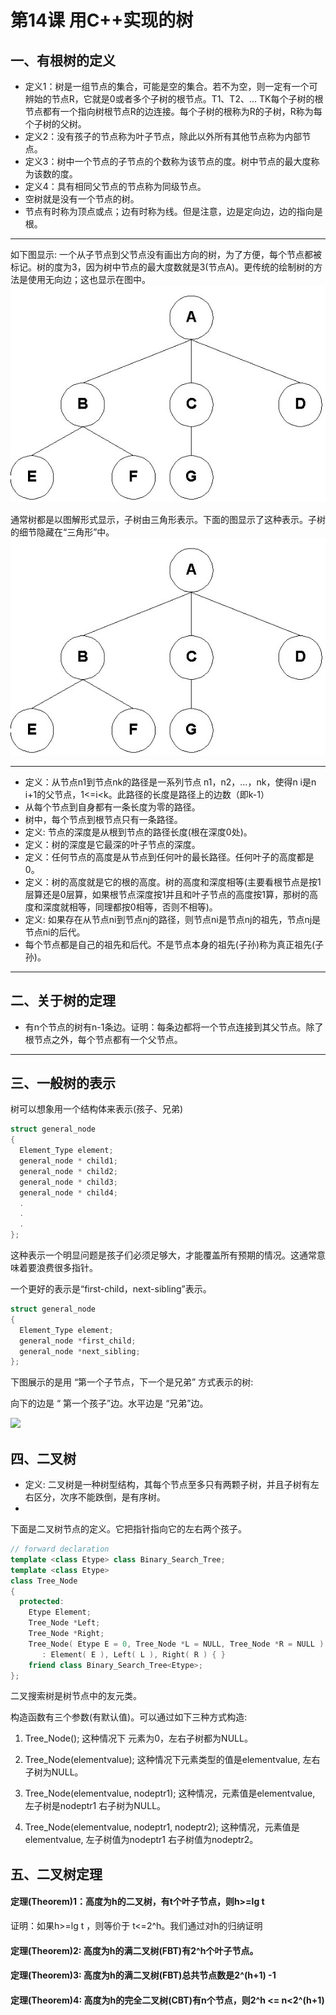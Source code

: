 # 第14课 用C++实现的树

## 一、有根树的定义

- 定义1：树是一组节点的集合，可能是空的集合。若不为空，则一定有一个可辨始的节点R，它就是0或者多个子树的根节点。T1、T2、... TK每个子树的根节点都有一个指向树根节点R的边连接。每个子树的根称为R的子树，R称为每个子树的父树。
- 定义2：没有孩子的节点称为叶子节点，除此以外所有其他节点称为内部节点。
- 定义3：树中一个节点的子节点的个数称为该节点的度。树中节点的最大度称为该数的度。
- 定义4：具有相同父节点的节点称为同级节点。
- 空树就是没有一个节点的树。
- 节点有时称为顶点或点；边有时称为线。但是注意，边是定向边，边的指向是根。
---
如下图显示: 一个从子节点到父节点没有画出方向的树，为了方便，每个节点都被标记。树的度为3，因为树中节点的最大度数就是3(节点A)。更传统的绘制树的方法是使用无向边；这也显示在图中。
![](Image/Trees01.jpg)

通常树都是以图解形式显示，子树由三角形表示。下面的图显示了这种表示。子树的细节隐藏在“三角形”中。
![](Image/Trees01.jpg)

---

- 定义：从节点n1到节点nk的路径是一系列节点 n1，n2，…，nk，使得n i是n i+1的父节点，1<=i<k。此路径的长度是路径上的边数（即k-1）
- 从每个节点到自身都有一条长度为零的路径。
- 树中，每个节点到根节点只有一条路径。
- 定义:  节点的深度是从根到节点的路径长度(根在深度0处)。
- 定义：树的深度是它最深的叶子节点的深度。
- 定义：任何节点的高度是从节点到任何叶的最长路径。任何叶子的高度都是0。
- 定义：树的高度就是它的根的高度。树的高度和深度相等(主要看根节点是按1层算还是0层算，如果根节点深度按1并且和叶子节点的高度按1算，那树的高度和深度就相等，同理都按0相等，否则不相等)。
- 定义: 如果存在从节点ni到节点nj的路径，则节点ni是节点nj的祖先，节点nj是节点ni的后代。
- 每个节点都是自己的祖先和后代。不是节点本身的祖先(子孙)称为真正祖先(子孙)。

---

## 二、关于树的定理

- 有n个节点的树有n-1条边。证明：每条边都将一个节点连接到其父节点。除了根节点之外，每个节点都有一个父节点。

---

## 三、一般树的表示

树可以想象用一个结构体来表示(孩子、兄弟)

```C++
struct general_node
{
  Element_Type element;
  general_node * child1;
  general_node * child2;
  general_node * child3;
  general_node * child4;
  .
  .
  .
};
```

这种表示一个明显问题是孩子们必须足够大，才能覆盖所有预期的情况。这通常意味着要浪费很多指针。

一个更好的表示是“first-child，next-sibling”表示。

```C++
struct general_node
{
  Element_Type element;
  general_node *first_child;
  general_node *next_sibling;
};
```

下图展示的是用 “第一个子节点，下一个是兄弟” 方式表示的树:

向下的边是 “ 第一个孩子”边。水平边是 “兄弟”边。

![](F:\Squid\MemeryMgr\Image\Tree03.jpg)

## 四、二叉树

- 定义: 二叉树是一种树型结构，其每个节点至多只有两颗子树，并且子树有左右区分，次序不能跌倒，是有序树。
- 

下面是二叉树节点的定义。它把指针指向它的左右两个孩子。

```C++
// forward declaration
template <class Etype> class Binary_Search_Tree;
template <class Etype>
class Tree_Node
{
  protected:
    Etype Element;
    Tree_Node *Left;
    Tree_Node *Right;
    Tree_Node( Etype E = 0, Tree_Node *L = NULL, Tree_Node *R = NULL )
       : Element( E ), Left( L ), Right( R ) { }
    friend class Binary_Search_Tree<Etype>;
};
```

二叉搜索树是树节点中的友元类。

构造函数有三个参数(有默认值)。可以通过如下三种方式构造:

1. Tree_Node();
   这种情况下 元素为0，左右子树都为NULL。

2. Tree_Node(elementvalue);
   这种情况下元素类型的值是elementvalue, 左右子树为NULL。

3. Tree_Node(elementvalue, nodeptr1);
   这种情况，元素值是elementvalue, 左子树是nodeptr1 右子树为NULL。

4. Tree_Node(elementvalue, nodeptr1, nodeptr2);
   这种情况，元素值是elementvalue, 左子树值为nodeptr1 右子树值为nodeptr2。
## 五、二叉树定理
#### 定理(Theorem)1：高度为h的二叉树，有t个叶子节点，则h>=lg t
证明：如果h>=lg t ，则等价于 t<=2^h。我们通过对h的归纳证明
#### 定理(Theorem)2: 高度为h的满二叉树(FBT)有2^h个叶子节点。
#### 定理(Theorem)3: 高度为h的满二叉树(FBT)总共节点数是2^(h+1) -1
#### 定理(Theorem)4: 高度为h的完全二叉树(CBT)有n个节点，则2^h <= n<2^(h+1)
